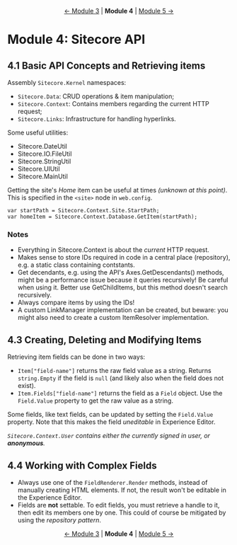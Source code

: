 <p align="center">
    <a href="module-3.md">← Module 3</a> | <strong>Module 4</strong> | <a href="module-5.md">Module 5 →</a>
</p>

# Module 4: Sitecore API

## 4.1 Basic API Concepts and Retrieving items

Assembly `Sitecore.Kernel` namespaces:

* `Sitecore.Data`: CRUD operations & item manipulation;
* `Sitecore.Context`: Contains members regarding the current HTTP request;
* `Sitecore.Links`: Infrastructure for handling hyperlinks.

Some useful utilities:

* Sitecore.DateUtil
* Sitecore.IO.FileUtil
* Sitecore.StringUtil
* Sitecore.UIUtil
* Sitecore.MainUtil

Getting the site's *Home* item can be useful at times *(unknown at this point)*. This is specified in the `<site>` node
in `web.config`.

~~~
var startPath = Sitecore.Context.Site.StartPath;
var homeItem = Sitecore.Context.Database.GetItem(startPath);
~~~

### Notes

* Everything in Sitecore.Context is about the *current* HTTP request.
* Makes sense to store IDs required in code in a central place (repository), e.g. a static class containing contstants.
* Get decendants, e.g. using the API's Axes.GetDescendants() methods, might be a performance issue because it queries
  recursively! Be careful when using it. Better use GetChildItems, but this method doesn't search recursively.
* Always compare items by using the IDs!
* A custom LinkManager implementation can be created, but beware: you might also need to create a custom ItemResolver
  implementation.

## 4.3 Creating, Deleting and Modifying Items

Retrieving item fields can be done in two ways:

* `Item["field-name"]` returns the raw field value as a string. Returns `string.Empty` if the field is `null` (and
  likely also when the field does not exist).
* `Item.Fields["field-name"]` returns the field as a `Field` object. Use the `Field.Value` property to get the raw value
  as a string.

Some fields, like text fields, can be updated by setting the `Field.Value` property. Note that this makes the field
*uneditable* in Experience Editor.

*`Sitecore.Context.User` contains either the currently signed in user, or **anonymous**.*

## 4.4 Working with Complex Fields

* Always use one of the `FieldRenderer.Render` methods, instead of manually creating HTML elements. If not, the result
  won't be editable in the Experience Editor.
* Fields are **not** settable. To edit fields, you must retrieve a handle to it, then edit its members one by one. This
  could of course be mitigated by using the *repository pattern*.

<p align="center">
    <a href="module-3.md">← Module 3</a> | <strong>Module 4</strong> | <a href="module-5.md">Module 5 →</a>
</p>
